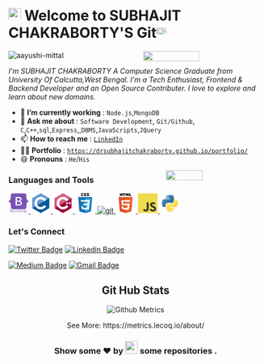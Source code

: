 <!--<img src="https://imgur.com/3kB6Cfg.jpg">-->
<h1><img src="https://imgur.com/CTPzCrS.gif" height=25px width=25px> Welcome to SUBHAJIT CHAKRABORTY'S Git<img src="https://imgur.com/TFzFv3D.gif" height=20px width=20px></h1>
<img src="https://imgur.com/Z9n1y5S.gif" height=47% width=47% align="right">
<p align="left"> <img src="https://komarev.com/ghpvc/?username=aayushi-mittal" alt="aayushi-mittal" /> </p>

<p><i> I'm SUBHAJIT CHAKRABORTY A Computer Science Graduate from University Of Calcutta,West Bengal. I'm a Tech Enthusiast, Frontend & Backend Developer and an Open Source Contributer. I love to explore and learn about new domains.</i></p>
<ul>
<li> 🌱 <b>I’m currently working</b> : <code>Node.js</code>,<code>MongoDB</code></li>
<li> 💬 <b>Ask me about</b> : <code>Software Development</code>, <code>Git/Github</code>, <code>C</code>,<code>C++</code>,<code>sql</code>,<code>Express</code>,,<code>DBMS</code>,<code>JavaScripts</code>,<code>JQuery</code></li>
<li> 📫 <b>How to reach me</b> : <code><a href="https://linkedin.com/drsubhajitchakraborty/">LinkedIn</a></code></li>
<li> 👩‍💻 <b>Portfolio</b> : <code><a href="https://drsubhajitchakraborty.github.io/portfolio/">https://drsubhajitchakraborty.github.io/portfolio/</a></code></li>
<li> 😄 <b>Pronouns</b> : <code>He</code>/<code>His</code></li>
<!-- <li> ⚡ <b>Fun fact</b> : </li> -->
</ul>

<img src="https://github.com/drsubhajitchakraborty/drsubhajitchakraborty/blob/main/a.gif" align="right" height=38% width=38%>

<h3>Languages and Tools</h3>
<p align="left"> <a href="https://getbootstrap.com" target="_blank"> <img src="https://raw.githubusercontent.com/devicons/devicon/master/icons/bootstrap/bootstrap-plain-wordmark.svg" alt="bootstrap" width="40" height="40"/> </a> <a href="https://www.cprogramming.com/" target="_blank"> <img src="https://raw.githubusercontent.com/devicons/devicon/master/icons/c/c-original.svg" alt="c" width="40" height="40"/> </a> <a href="https://www.w3schools.com/cpp/" target="_blank"> <img src="https://raw.githubusercontent.com/devicons/devicon/master/icons/cplusplus/cplusplus-original.svg" alt="cplusplus" width="40" height="40"/> </a> <a href="https://www.w3schools.com/css/" target="_blank"> <img src="https://raw.githubusercontent.com/devicons/devicon/master/icons/css3/css3-original-wordmark.svg" alt="css3" width="40" height="40"/> </a> <a href="https://git-scm.com/" target="_blank"> <img src="https://www.vectorlogo.zone/logos/git-scm/git-scm-icon.svg" alt="git" width="40" height="40"/> </a> <a href="https://www.w3.org/html/" target="_blank"> <img src="https://raw.githubusercontent.com/devicons/devicon/master/icons/html5/html5-original-wordmark.svg" alt="html5" width="40" height="40"/> </a> <a href="https://developer.mozilla.org/en-US/docs/Web/JavaScript" target="_blank"> <img src="https://raw.githubusercontent.com/devicons/devicon/master/icons/javascript/javascript-original.svg" alt="javascript" width="40" height="40"/> </a> <a href="https://www.python.org" target="_blank"> <img src="https://raw.githubusercontent.com/devicons/devicon/master/icons/python/python-original.svg" alt="python" width="40" height="40"/> </a>  </p>


<h3>Let's Connect</h3>
<!--
<p align="left">
<a href="https://codepen.io/aayushi_mittal" target="blank"><img align="center" src="https://cdn.jsdelivr.net/npm/simple-icons@3.0.1/icons/codepen.svg" alt="aayushi_mittal" height="30" width="40" /></a>
<a href="https://twitter.com/_aayushimittal_" target="blank"><img align="center" src="https://cdn.jsdelivr.net/npm/simple-icons@3.0.1/icons/twitter.svg" alt="_aayushimittal_" height="30" width="40" /></a>
<a href="https://linkedin.com/in/aayushi-mittal-309853196/" target="blank"><img align="center" src="https://cdn.jsdelivr.net/npm/simple-icons@3.0.1/icons/linkedin.svg" alt="aayushi-mittal-309853196/" height="30" width="40" /></a>
<a href="https://medium.com/@aayushi_mittal" target="blank"><img align="center" src="https://cdn.jsdelivr.net/npm/simple-icons@3.0.1/icons/medium.svg" alt="@aayushi_mittal" height="30" width="40" /></a>
<a href="https://auth.geeksforgeeks.org/user/aayushimittal088" target="blank"><img align="center" src="https://cdn.jsdelivr.net/npm/simple-icons@3.0.1/icons/geeksforgeeks.svg" alt="aayushimittal088" height="30" width="40" /></a>
</p>
-->

[![Twitter Badge](https://img.shields.io/badge/-@__drsubhajitchak__-1ca0f1?style=flat-square&labelColor=1ca0f1&logo=twitter&logoColor=white&link=https://twitter.com/drsubhajitchak)](https://twitter.com/drsubhajitchak) 
[![Linkedin Badge](https://img.shields.io/badge/-drsubhajitchak-blue?style=flat-square&logo=Linkedin&logoColor=white&link=https://www.linkedin.com/inaayushi-mittal-309853196/)](https://www.linkedin.com/in/drsubhajitcahkraborty/)

[![Medium Badge](https://img.shields.io/badge/-@drsubhajitchakraborty-03a57a?style=flat-square&labelColor=000000&logo=Medium&link=https://medium.com/@drsubhajitchakraborty/)](https://drsubhajitchakraborty.wordpress.com/)
[![Gmail Badge](https://img.shields.io/badge/-dr.subhajitchakraborty@gmail.com-c14438?style=flat-square&logo=Gmail&logoColor=white&link=mailto:dr.subhajitchakraborty@gmail.com)](mailto:dr.subhajitcahkraborty@gmail.com)

<center>
<h2 align="center">Git Hub Stats</h2>
  <!--
<p align="center"><img src="https://github-readme-stats.vercel.app/api?username=dr.subhajitchakraborty&count_private=true&show_icons=true&bg_color=#000&theme=cobalt"></p>
<p align="center"><img align="center" src="https://github-readme-streak-stats.herokuapp.com/?user=dr.subhajitchakraborty&theme=dark&hide_border=true"/></p> 
  -->
<p align="center"><img src="https://metrics.lecoq.io/Aayushi-Mittal" alt="Github Metrics"></p>
<p align="center">See More: https://metrics.lecoq.io/about/</p>

<h3 align="center">Show some ❤ by <img src="https://imgur.com/o7ncZFp.jpg" height=25px width=25px> some repositories .</h3>
</center>


<!--
**dr.subhajitchakraborty/dr.subhajitchakraborty** is a ✨ _special_ ✨ repository because its `README.md` (this file) appears on your GitHub profile.

Here are some ideas to get you started:

- 🔭 I’m currently working on ...
- 🌱 I’m currently learning ...
- 👯 I’m looking to collaborate on ...
- 🤔 I’m looking for help with ...
- 💬 Ask me about ...
- 📫 How to reach me: ...
- 😄 Pronouns: ...
- ⚡ Fun fact: ...
-->
